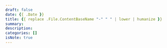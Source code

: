 ```yaml
---
draft: false
date: {{ .Date }}
title: {{ replace .File.ContentBaseName "-" " " | lower | humanize }}
summary:
description:
categories: []
isNote: true
---
```


